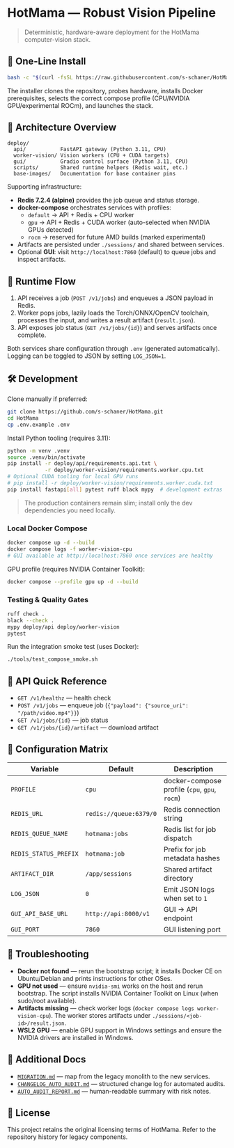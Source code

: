 # HotMama — Robust Vision Pipeline

> Deterministic, hardware-aware deployment for the HotMama computer-vision stack.

## 🚀 One-Line Install

```bash
bash -c "$(curl -fsSL https://raw.githubusercontent.com/s-schaner/HotMama/main/tools/bootstrap.sh)"
```

The installer clones the repository, probes hardware, installs Docker prerequisites, selects the correct compose profile (CPU/NVIDIA GPU/experimental ROCm), and launches the stack.

## 🧱 Architecture Overview

```
deploy/
  api/           FastAPI gateway (Python 3.11, CPU)
  worker-vision/ Vision workers (CPU + CUDA targets)
  gui/           Gradio control surface (Python 3.11, CPU)
  scripts/       Shared runtime helpers (Redis wait, etc.)
  base-images/   Documentation for base container pins
```

Supporting infrastructure:

- **Redis 7.2.4 (alpine)** provides the job queue and status storage.
- **docker-compose** orchestrates services with profiles:
  - `default` → API + Redis + CPU worker
  - `gpu` → API + Redis + CUDA worker (auto-selected when NVIDIA GPUs detected)
  - `rocm` → reserved for future AMD builds (marked experimental)
- Artifacts are persisted under `./sessions/` and shared between services.
- Optional **GUI**: visit `http://localhost:7860` (default) to queue jobs and inspect artifacts.

## 🔁 Runtime Flow

1. API receives a job (`POST /v1/jobs`) and enqueues a JSON payload in Redis.
2. Worker pops jobs, lazily loads the Torch/ONNX/OpenCV toolchain, processes the input, and writes a result artifact (`result.json`).
3. API exposes job status (`GET /v1/jobs/{id}`) and serves artifacts once complete.

Both services share configuration through `.env` (generated automatically). Logging can be toggled to JSON by setting `LOG_JSON=1`.

## 🛠 Development

Clone manually if preferred:

```bash
git clone https://github.com/s-schaner/HotMama.git
cd HotMama
cp .env.example .env
```

Install Python tooling (requires 3.11):

```bash
python -m venv .venv
source .venv/bin/activate
pip install -r deploy/api/requirements.api.txt \
            -r deploy/worker-vision/requirements.worker.cpu.txt
# Optional CUDA tooling for local GPU runs
# pip install -r deploy/worker-vision/requirements.worker.cuda.txt
pip install fastapi[all] pytest ruff black mypy  # development extras
```

> The production containers remain slim; install only the dev dependencies you need locally.

### Local Docker Compose

```bash
docker compose up -d --build
docker compose logs -f worker-vision-cpu
# GUI available at http://localhost:7860 once services are healthy
```

GPU profile (requires NVIDIA Container Toolkit):

```bash
docker compose --profile gpu up -d --build
```

### Testing & Quality Gates

```bash
ruff check .
black --check .
mypy deploy/api deploy/worker-vision
pytest
```

Run the integration smoke test (uses Docker):

```bash
./tools/test_compose_smoke.sh
```

## 📡 API Quick Reference

- `GET /v1/healthz` — health check
- `POST /v1/jobs` — enqueue job (`{"payload": {"source_uri": "/path/video.mp4"}}`)
- `GET /v1/jobs/{id}` — job status
- `GET /v1/jobs/{id}/artifact` — download artifact

## 🔐 Configuration Matrix

| Variable | Default | Description |
| --- | --- | --- |
| `PROFILE` | `cpu` | docker-compose profile (`cpu`, `gpu`, `rocm`) |
| `REDIS_URL` | `redis://queue:6379/0` | Redis connection string |
| `REDIS_QUEUE_NAME` | `hotmama:jobs` | Redis list for job dispatch |
| `REDIS_STATUS_PREFIX` | `hotmama:job` | Prefix for job metadata hashes |
| `ARTIFACT_DIR` | `/app/sessions` | Shared artifact directory |
| `LOG_JSON` | `0` | Emit JSON logs when set to `1` |
| `GUI_API_BASE_URL` | `http://api:8000/v1` | GUI → API endpoint |
| `GUI_PORT` | `7860` | GUI listening port |

## 🧭 Troubleshooting

- **Docker not found** — rerun the bootstrap script; it installs Docker CE on Ubuntu/Debian and prints instructions for other OSes.
- **GPU not used** — ensure `nvidia-smi` works on the host and rerun bootstrap. The script installs NVIDIA Container Toolkit on Linux (when sudo/root available).
- **Artifacts missing** — check worker logs (`docker compose logs worker-vision-cpu`). The worker stores artifacts under `./sessions/<job-id>/result.json`.
- **WSL2 GPU** — enable GPU support in Windows settings and ensure the NVIDIA drivers are installed in Windows.

## 📄 Additional Docs

- [`MIGRATION.md`](MIGRATION.md) — map from the legacy monolith to the new services.
- [`CHANGELOG_AUTO_AUDIT.md`](CHANGELOG_AUTO_AUDIT.md) — structured change log for automated audits.
- [`AUTO_AUDIT_REPORT.md`](AUTO_AUDIT_REPORT.md) — human-readable summary with risk notes.

## 📜 License

This project retains the original licensing terms of HotMama. Refer to the repository history for legacy components.
